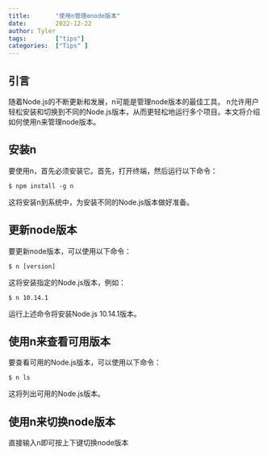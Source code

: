 ```yaml
---
title:       "使用n管理⚙️node版本"
date:        2022-12-22
author: Tyler
tags:        ["tips"]
categories:  ["Tips" ]
---
```

## 引言

随着Node.js的不断更新和发展，n可能是管理node版本的最佳工具。 n允许用户轻松安装和切换到不同的Node.js版本，从而更轻松地运行多个项目。本文将介绍如何使用n来管理node版本。

## 安装n

要使用n，首先必须安装它。首先，打开终端，然后运行以下命令：

```
$ npm install -g n

```

这将安装n到系统中，为安装不同的Node.js版本做好准备。

## 更新node版本

要更新node版本，可以使用以下命令：

```
$ n [version]

```

这将安装指定的Node.js版本，例如：

```
$ n 10.14.1

```

运行上述命令将安装Node.js 10.14.1版本。

## 使用n来查看可用版本

要查看可用的Node.js版本，可以使用以下命令：

```
$ n ls

```

这将列出可用的Node.js版本。

## 使用n来切换node版本

直接输入n即可按上下键切换node版本